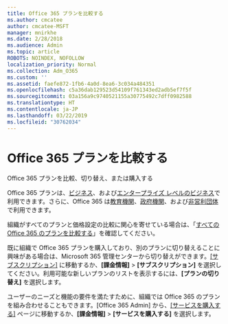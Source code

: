 ```yaml
---
title: Office 365 プランを比較する
ms.author: cmcatee
author: cmcatee-MSFT
manager: mnirkhe
ms.date: 2/28/2018
ms.audience: Admin
ms.topic: article
ROBOTS: NOINDEX, NOFOLLOW
localization_priority: Normal
ms.collection: Adm_O365
ms.custom: ''
ms.assetid: faefe872-1fb6-4a0d-8ea6-3c034a484351
ms.openlocfilehash: c5a36dab129523d54109f761343ed2adb5ef7f5f
ms.sourcegitcommit: 03a156a9c9740521155a30775492c7dff0982588
ms.translationtype: HT
ms.contentlocale: ja-JP
ms.lasthandoff: 03/22/2019
ms.locfileid: "30762034"
---
```

# <a name="compare-office-365-plans"></a>Office 365 プランを比較する

Office 365 プランを比較、切り替え、または購入する
  
Office 365 プランは、[ビジネス](https://products.office.com/compare-all-microsoft-office-products?tab=2)、および[エンタープライズ レベルのビジネス](https://products.office.com/business/compare-more-office-365-for-business-plans)で利用できます。さらに、Office 365 は[教育機関](https://products.office.com/academic/compare-office-365-education-plans)、[政府機関](https://products.office.com/government/compare-office-365-government-plans)、および[非営利団体](https://products.office.com/nonprofit/office-365-nonprofit-plans-and-pricing?tab=1)で利用できます。
  
組織がすべてのプランと価格設定の比較に関心を寄せている場合は、「[すべての Office 365 のプランを比較する](https://products.office.com/business/compare-more-office-365-for-business-plans)」を確認してください。
  
既に組織で Office 365 プランを購入しており、別のプランに切り替えることに興味がある場合は、Microsoft 365 管理センターから切り替えができます。[[サブスクリプション]](https://go.microsoft.com/fwlink/p/?linkid=842054) に移動するか、**[課金情報]** \> **[サブスクリプション]** を選択してください。利用可能な新しいプランのリストを表示するには、**[プランの切り替え]** を選択します。 
  
ユーザーのニーズと機能の要件を満たすために、組織では Office 365 のプランを組み合わせることもできます。[Office 365 Admin] から、[[サービスを購入する]](https://go.microsoft.com/fwlink/p/?linkid=868433) ページに移動するか、**[課金情報]** \> **[サービスを購入する]** を選択します。
  

